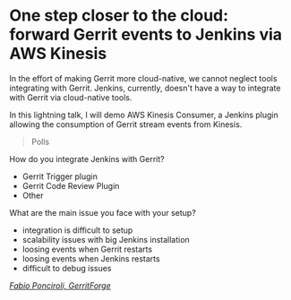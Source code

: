 # One step closer to the cloud: forward Gerrit events to Jenkins via AWS Kinesis

In the effort of making Gerrit more cloud-native, we cannot neglect tools
integrating with Gerrit. Jenkins, currently, doesn't have a way to integrate
with Gerrit via cloud-native tools.

In this lightning talk, I will demo AWS Kinesis Consumer, a Jenkins plugin
allowing the consumption of Gerrit stream events from Kinesis.

> Polls

How do you integrate Jenkins with Gerrit?
- Gerrit Trigger plugin
- Gerrit Code Review Plugin
- Other

What are the main issue you face with your setup?
- integration is difficult to setup
- scalability issues with big Jenkins installation
- loosing events when Gerrit restarts
- loosing events when Jenkins restarts
- difficult to debug issues

*[Fabio Ponciroli, GerritForge](../speakers.md#fponciroli)*
